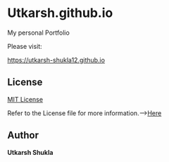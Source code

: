 # Utkarsh.github.io
My personal Portfolio

Please visit:

https://utkarsh-shukla12.github.io

## License
[MIT License](https://en.wikipedia.org/wiki/MIT_License)

Refer to the License file for more information.-->[Here](https://github.com/Utkarsh-Shukla12/Utkarsh-Shukla12.github.io/blob/master/LICENSE)


## Author
**Utkarsh Shukla**
